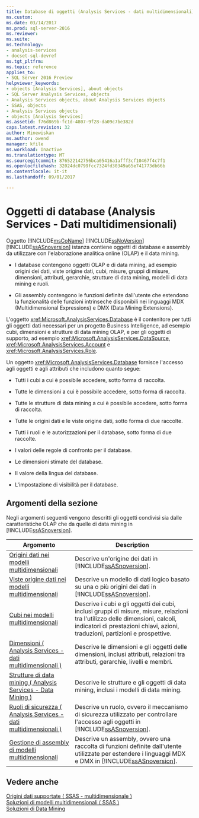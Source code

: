 ```yaml
---
title: Database di oggetti (Analysis Services - dati multidimensionali) | Documenti Microsoft
ms.custom: 
ms.date: 03/14/2017
ms.prod: sql-server-2016
ms.reviewer: 
ms.suite: 
ms.technology:
- analysis-services
- docset-sql-devref
ms.tgt_pltfrm: 
ms.topic: reference
applies_to:
- SQL Server 2016 Preview
helpviewer_keywords:
- objects [Analysis Services], about objects
- SQL Server Analysis Services, objects
- Analysis Services objects, about Analysis Services objects
- SSAS, objects
- Analysis Services objects
- objects [Analysis Services]
ms.assetid: f76d869b-fc1d-4807-9f28-da09c7be382d
caps.latest.revision: 32
author: Minewiskan
ms.author: owend
manager: kfile
ms.workload: Inactive
ms.translationtype: MT
ms.sourcegitcommit: 876522142756bca05416a1afff3cf10467f4c7f1
ms.openlocfilehash: 32024dc0799fcc7324fd30349a65e741773db66b
ms.contentlocale: it-it
ms.lasthandoff: 09/01/2017

---
```

# <a name="database-objects-analysis-services---multidimensional-data"></a>Oggetti di database (Analysis Services - Dati multidimensionali)
  Oggetto [!INCLUDE[msCoName](../../../includes/msconame-md.md)] [!INCLUDE[ssNoVersion](../../../includes/ssnoversion-md.md)] [!INCLUDE[ssASnoversion](../../../includes/ssasnoversion-md.md)] istanza contiene oggetti di database e assembly da utilizzare con l'elaborazione analitica online (OLAP) e il data mining.  
  
-   I database contengono oggetti OLAP e di data mining, ad esempio origini dei dati, viste origine dati, cubi, misure, gruppi di misure, dimensioni, attributi, gerarchie, strutture di data mining, modelli di data mining e ruoli.  
  
-   Gli assembly contengono le funzioni definite dall'utente che estendono la funzionalità delle funzioni intrinseche disponibili nei linguaggi MDX (Multidimensional Expressions) e DMX (Data Mining Extensions).  
  
 L'oggetto <xref:Microsoft.AnalysisServices.Database> è il contenitore per tutti gli oggetti dati necessari per un progetto Business Intelligence, ad esempio cubi, dimensioni e strutture di data mining OLAP, e per gli oggetti di supporto, ad esempio <xref:Microsoft.AnalysisServices.DataSource>, <xref:Microsoft.AnalysisServices.Account> e <xref:Microsoft.AnalysisServices.Role>.  
  
 Un oggetto <xref:Microsoft.AnalysisServices.Database> fornisce l'accesso agli oggetti e agli attributi che includono quanto segue:  
  
-   Tutti i cubi a cui è possibile accedere, sotto forma di raccolta.  
  
-   Tutte le dimensioni a cui è possibile accedere, sotto forma di raccolta.  
  
-   Tutte le strutture di data mining a cui è possibile accedere, sotto forma di raccolta.  
  
-   Tutte le origini dati e le viste origine dati, sotto forma di due raccolte.  
  
-   Tutti i ruoli e le autorizzazioni per il database, sotto forma di due raccolte.  
  
-   I valori delle regole di confronto per il database.  
  
-   Le dimensioni stimate del database.  
  
-   Il valore della lingua del database.  
  
-   L'impostazione di visibilità per il database.  
  
## <a name="in-this-section"></a>Argomenti della sezione  
 Negli argomenti seguenti vengono descritti gli oggetti condivisi sia dalle caratteristiche OLAP che da quelle di data mining in [!INCLUDE[ssASnoversion](../../../includes/ssasnoversion-md.md)].  
  
|Argomento|Description|  
|-----------|-----------------|  
|[Origini dati nei modelli multidimensionali](../../../analysis-services/multidimensional-models/data-sources-in-multidimensional-models.md)|Descrive un'origine dei dati in [!INCLUDE[ssASnoversion](../../../includes/ssasnoversion-md.md)].|  
|[Viste origine dati nei modelli multidimensionali](../../../analysis-services/multidimensional-models/data-source-views-in-multidimensional-models.md)|Descrive un modello di dati logico basato su una o più origini dei dati in [!INCLUDE[ssASnoversion](../../../includes/ssasnoversion-md.md)].|  
|[Cubi nei modelli multidimensionali](../../../analysis-services/multidimensional-models/cubes-in-multidimensional-models.md)|Descrive i cubi e gli oggetti dei cubi, inclusi gruppi di misure, misure, relazioni tra l'utilizzo delle dimensioni, calcoli, indicatori di prestazioni chiavi, azioni, traduzioni, partizioni e prospettive.|  
|[Dimensioni &#40; Analysis Services - dati multidimensionali &#41;](../../../analysis-services/multidimensional-models-olap-logical-dimension-objects/dimensions-analysis-services-multidimensional-data.md)|Descrive le dimensioni e gli oggetti delle dimensioni, inclusi attributi, relazioni tra attributi, gerarchie, livelli e membri.|  
|[Strutture di data mining &#40; Analysis Services - Data Mining &#41;](../../../analysis-services/data-mining/mining-structures-analysis-services-data-mining.md)|Descrive le strutture e gli oggetti di data mining, inclusi i modelli di data mining.|  
|[Ruoli di sicurezza &#40; Analysis Services - dati multidimensionali &#41;](../../../analysis-services/multidimensional-models/olap-logical/security-roles-analysis-services-multidimensional-data.md)|Descrive un ruolo, ovvero il meccanismo di sicurezza utilizzato per controllare l'accesso agli oggetti in [!INCLUDE[ssASnoversion](../../../includes/ssasnoversion-md.md)].|  
|[Gestione di assembly di modelli multidimensionali](../../../analysis-services/multidimensional-models/multidimensional-model-assemblies-management.md)|Descrive un assembly, ovvero una raccolta di funzioni definite dall'utente utilizzate per estendere i linguaggi MDX e DMX in [!INCLUDE[ssASnoversion](../../../includes/ssasnoversion-md.md)].|  
  
## <a name="see-also"></a>Vedere anche  
 [Origini dati supportate &#40; SSAS - multidimensionale &#41;](../../../analysis-services/multidimensional-models/supported-data-sources-ssas-multidimensional.md)   
 [Soluzioni di modelli multidimensionali &#40; SSAS &#41;](../../../analysis-services/multidimensional-models/multidimensional-model-solutions-ssas.md)   
 [Soluzioni di Data Mining](../../../analysis-services/data-mining/data-mining-solutions.md)  
  
  

